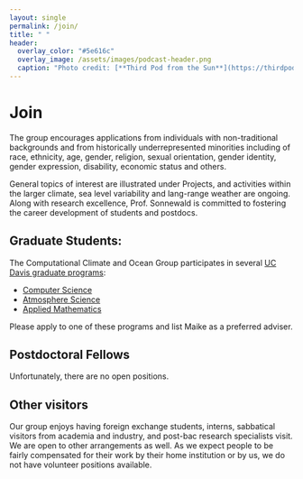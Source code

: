 ```yaml
---
layout: single
permalink: /join/
title: " "
header:
  overlay_color: "#5e616c"
  overlay_image: /assets/images/podcast-header.png
  caption: "Photo credit: [**Third Pod from the Sun**](https://thirdpodfromthesun.com/)"
---
```


# Join

The group encourages applications from individuals with non-traditional backgrounds and from historically underrepresented minorities including of race, ethnicity, age, gender, religion, sexual orientation, gender identity, gender expression, disability, economic status and others.

General topics of interest are illustrated under Projects, and activities within the larger climate, sea level variability and lang-range weather are ongoing. Along with research excellence, Prof. Sonnewald is committed to fostering the career development of students and postdocs.

## Graduate Students:

The Computational Climate and Ocean Group participates in several [UC Davis graduate programs](https://grad.ucdavis.edu/graduate-programs):

- [Computer Science](https://grad.ucdavis.edu/programs/gcsi)
- [Atmosphere Science](https://grad.ucdavis.edu/programs/gatm)
- [Applied Mathematics](https://grad.ucdavis.edu/programs/gapm)

Please apply to one of these programs and list Maike as a preferred adviser.


## Postdoctoral Fellows

Unfortunately, there are no open positions.


## Other visitors

Our group enjoys having foreign exchange students, interns, sabbatical visitors from academia and industry, and post-bac research specialists visit. We are open to other arrangements as well. As we expect people to be fairly compensated for their work by their home institution or by us, we do not have volunteer positions available.
